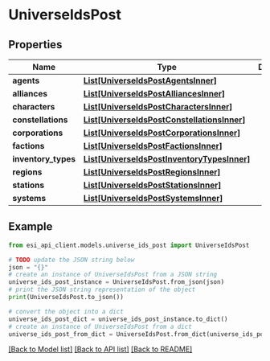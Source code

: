 # UniverseIdsPost


## Properties

Name | Type | Description | Notes
------------ | ------------- | ------------- | -------------
**agents** | [**List[UniverseIdsPostAgentsInner]**](UniverseIdsPostAgentsInner.md) |  | [optional] 
**alliances** | [**List[UniverseIdsPostAlliancesInner]**](UniverseIdsPostAlliancesInner.md) |  | [optional] 
**characters** | [**List[UniverseIdsPostCharactersInner]**](UniverseIdsPostCharactersInner.md) |  | [optional] 
**constellations** | [**List[UniverseIdsPostConstellationsInner]**](UniverseIdsPostConstellationsInner.md) |  | [optional] 
**corporations** | [**List[UniverseIdsPostCorporationsInner]**](UniverseIdsPostCorporationsInner.md) |  | [optional] 
**factions** | [**List[UniverseIdsPostFactionsInner]**](UniverseIdsPostFactionsInner.md) |  | [optional] 
**inventory_types** | [**List[UniverseIdsPostInventoryTypesInner]**](UniverseIdsPostInventoryTypesInner.md) |  | [optional] 
**regions** | [**List[UniverseIdsPostRegionsInner]**](UniverseIdsPostRegionsInner.md) |  | [optional] 
**stations** | [**List[UniverseIdsPostStationsInner]**](UniverseIdsPostStationsInner.md) |  | [optional] 
**systems** | [**List[UniverseIdsPostSystemsInner]**](UniverseIdsPostSystemsInner.md) |  | [optional] 

## Example

```python
from esi_api_client.models.universe_ids_post import UniverseIdsPost

# TODO update the JSON string below
json = "{}"
# create an instance of UniverseIdsPost from a JSON string
universe_ids_post_instance = UniverseIdsPost.from_json(json)
# print the JSON string representation of the object
print(UniverseIdsPost.to_json())

# convert the object into a dict
universe_ids_post_dict = universe_ids_post_instance.to_dict()
# create an instance of UniverseIdsPost from a dict
universe_ids_post_from_dict = UniverseIdsPost.from_dict(universe_ids_post_dict)
```
[[Back to Model list]](../README.md#documentation-for-models) [[Back to API list]](../README.md#documentation-for-api-endpoints) [[Back to README]](../README.md)


